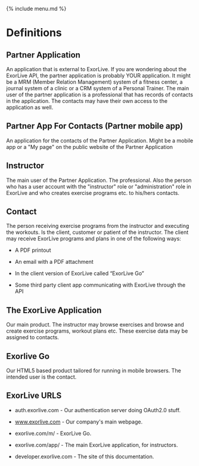 {% include menu.md %}

# Definitions

## Partner Application

An application that is external to ExorLive. If you are wondering about the ExorLive API, the partner application is probably YOUR application. It might be a MRM (Member Relation Management) system of a fitness center, a journal system of a clinic or a CRM system of a Personal Trainer. The main user of the partner application is a professional that has records of contacts in the application. The contacts may have their own access to the application as well.

## Partner App For Contacts (Partner mobile app)

An application for the contacts of the Partner Application. Might be a mobile app or a "My page" on the public website of the Partner Application

## Instructor

The main user of the Partner Application. The professional. Also the person who has a user account with the "instructor" role or "administration" role in ExorLive and who creates exercise programs etc. to his/hers contacts.

## Contact

The person receiving exercise programs from the instructor and executing the workouts. Is the client, customer or patient of the instructor. The client may receive ExorLive programs and plans in one of the following ways:

- A PDF printout

- An email with a PDF attachment

- In the client version of ExorLive called “ExorLive Go”

- Some third party client app communicating with ExorLive through the API

## The ExorLive Application

Our main product. The instructor may browse exercises and browse and create exercise programs, workout plans etc. These exercise data may be assigned to contacts.

## Exorlive Go

Our HTML5 based product tailored for running in mobile browsers. The intended user is the contact.

## ExorLive URLS

- auth.exorlive.com - Our authentication server doing OAuth2.0 stuff.

- www.exorlive.com - Our company's main webpage.

- exorlive.com/m/ - ExorLive Go.

- exorlive.com/app/ - The main ExorLive application, for instructors.

- developer.exorlive.com - The site of this documentation.
